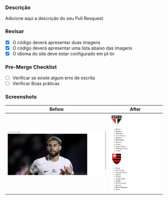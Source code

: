 ### Descrição

Adicione aqui a descrição do seu Pull Resquest.

### Revisar

- [x] O código deverá apresentar duas imagens
- [x] O código deverá apresentar uma lista abaixo das imagens
- [x] O idioma do site deve estar configurado em pt-br

### Pre-Merge Checklist

- [ ] Verificar se existe algum erro de escrita
- [ ] Verificar Boas práticas

### Screenshots

| Before | After  |
| ------ | ------ |
|![Logo](image.png)| ![Logo](image-1.png)  |